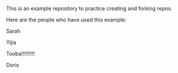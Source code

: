 This is an example repository to practice creating and forking repos.

Here are the people who have used this example:

Sarah

Yijia

Tooba!!!!!!!!!

Doris 


